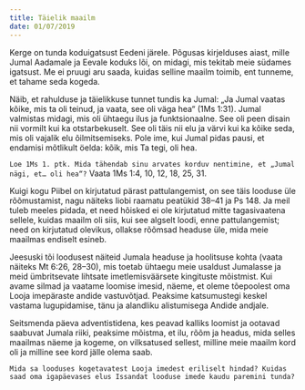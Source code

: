 ```yaml
---
title: Täielik maailm
date: 01/07/2019
---
```


Kerge on tunda koduigatsust Eedeni järele. Põgusas kirjelduses aiast, mille Jumal Aadamale ja Eevale koduks lõi, on midagi, mis tekitab meie südames igatsust. Me ei pruugi aru saada, kuidas selline maailm toimib, ent tunneme, et tahame seda kogeda.

Näib, et rahulduse ja täielikkuse tunnet tundis ka Jumal: „Ja Jumal vaatas kõike, mis ta oli teinud, ja vaata, see oli väga hea“ (1Ms 1:31). Jumal valmistas midagi, mis oli ühtaegu ilus ja funktsionaalne. See oli peen disain nii vormilt kui ka otstarbekuselt. See oli täis nii elu ja värvi kui ka kõike seda, mis oli vajalik elu õilmitsemiseks. Pole ime, kui Jumal pidas pausi, et endamisi mõtlikult öelda: kõik, mis Ta tegi, oli hea.

`Loe 1Ms 1. ptk. Mida tähendab sinu arvates korduv nentimine, et „Jumal nägi, et… oli hea“?` Vaata 1Ms 1:4, 10, 12, 18, 25, 31.

Kuigi kogu Piibel on kirjutatud pärast pattulangemist, on see täis looduse üle rõõmustamist, nagu näiteks Iiobi raamatu peatükid 38–41 ja Ps 148. Ja meil tuleb meeles pidada, et need hõisked ei ole kirjutatud mitte tagasivaatena sellele, kuidas maailm oli siis, kui see algselt loodi, enne pattulangemist; need on kirjutatud olevikus, ollakse rõõmsad headuse üle, mida meie maailmas endiselt esineb.

Jeesuski tõi loodusest näiteid Jumala headuse ja hoolitsuse kohta (vaata näiteks Mt 6:26, 28–30), mis toetab ühtaegu meie usaldust Jumalasse ja meid ümbritsevate lihtsate imetlemisväärsete kingituste mõistmist. Kui avame silmad ja vaatame loomise imesid, näeme, et oleme tõepoolest oma Looja imepäraste andide vastuvõtjad. Peaksime katsumustegi keskel vastama lugupidamise, tänu ja alandliku alistumisega Andide andjale.

Seitsmenda päeva adventistidena, kes peavad kalliks loomist ja ootavad saabuvat Jumala riiki, peaksime mõistma, et ilu, rõõm ja headus, mida selles maailmas näeme ja kogeme, on vilksatused sellest, milline meie maailm kord oli ja milline see kord jälle olema saab.

`Mida sa looduses kogetavatest Looja imedest eriliselt hindad? Kuidas saad oma igapäevases elus Issandat looduse imede kaudu paremini tunda?`